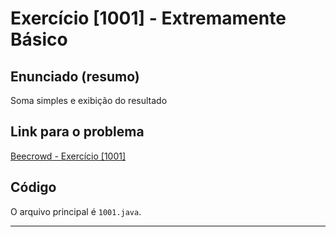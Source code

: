 # Exercício [1001] - Extremamente Básico

## Enunciado (resumo)
Soma simples e exibição do resultado

## Link para o problema  
[Beecrowd - Exercício [1001]](https://www.beecrowd.com.br/judge/pt/problems/view/1001)

## Código  
O arquivo principal é `1001.java`.

---
